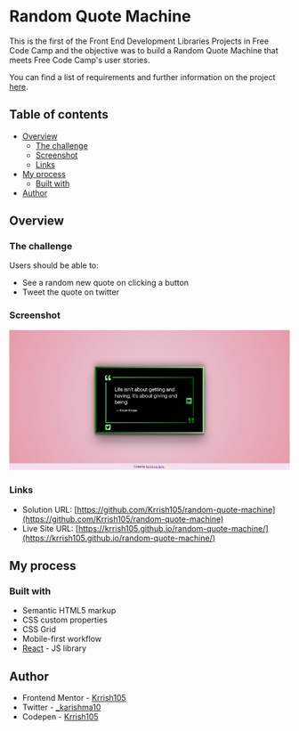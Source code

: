 # Random Quote Machine

This is the first of the Front End Development Libraries Projects in Free Code Camp and the objective was to build a Random Quote Machine that meets Free Code Camp's user stories.

You can find a list of requirements and further information on the project [here](https://www.freecodecamp.org/learn/front-end-development-libraries/front-end-development-libraries-projects/build-a-random-quote-machine).

## Table of contents

- [Overview](#overview)
  - [The challenge](#the-challenge)
  - [Screenshot](#screenshot)
  - [Links](#links)
- [My process](#my-process)
  - [Built with](#built-with)
- [Author](#author)

## Overview

### The challenge

Users should be able to:

- See a random new quote on clicking a button
- Tweet the quote on twitter

### Screenshot

![](screenshot.png)

### Links

- Solution URL: [https://github.com/Krrish105/random-quote-machine](https://github.com/Krrish105/random-quote-machine)
- Live Site URL: [https://krrish105.github.io/random-quote-machine/](https://krrish105.github.io/random-quote-machine/)

## My process

### Built with

- Semantic HTML5 markup
- CSS custom properties
- CSS Grid
- Mobile-first workflow
- [React](https://reactjs.org/) - JS library

## Author

- Frontend Mentor - [Krrish105](https://www.frontendmentor.io/profile/Krrish105)
- Twitter - [_karishma10](https://twitter.com/_karishma10)
- Codepen - [Krrish105](https://codepen.io/krrish105)